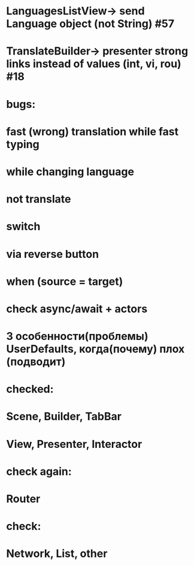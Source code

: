 # LanguagesListView-> send Language object (not String) #57
# TranslateBuilder-> presenter strong links instead of values (int, vi, rou) #18

# bugs:
# fast (wrong) translation while fast typing

# while changing language
# not translate

# switch
# via reverse button
# when (source = target)

# check async/await + actors
# 3 особенности(проблемы) UserDefaults, когда(почему) плох (подводит)


# checked:
# Scene, Builder, TabBar
# View, Presenter, Interactor

# check again:
# Router

# check:
# Network, List, other
        


